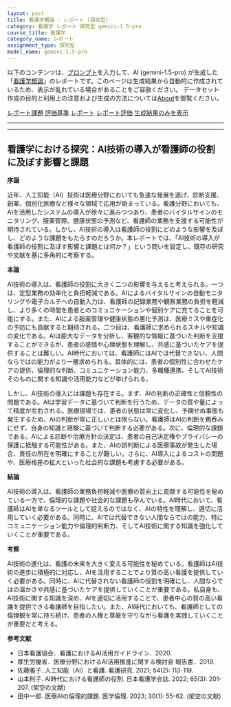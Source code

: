 ```yaml
---
layout: post
title: 看護学概論 - レポート (探究型)
category: 看護学 レポート 探究型 gemini-1.5-pro
course_title: 看護学
category_name: レポート
assignment_type: 探究型
model_name: gemini-1.5-pro
---
```


以下のコンテンツは、[プロンプト](http://127.0.0.1:8000/generated/看護学/gemini-1.5-pro/prompt_レポート-探究型.md)を入力して、AI (gemini-1.5-pro) が生成した「[看護学概論](/contents/看護学/)」のレポートです。このページは生成結果から自動的に作成されているため、表示が乱れている場合があることをご容赦ください。
データセット作成の目的と利用上の注意および生成の方法については[About](/About)を御覧ください。

[レポート課題](../レポート課題-探究型)
[評価基準](../評価基準-探究型)
[レポート](../レポート-探究型)
[レポート評価](../レポート評価-探究型)
[生成結果のみを表示](http://127.0.0.1:8000/generated/看護学/gemini-1.5-pro/レポート-探究型.md)
  

***
***
  
## 看護学における探究：AI技術の導入が看護師の役割に及ぼす影響と課題

**序論**

近年、人工知能（AI）技術は医療分野においても急速な発展を遂げ、診断支援、創薬、個別化医療など様々な領域で応用が始まっている。看護分野においても、AIを活用したシステムの導入が徐々に進みつつあり、患者のバイタルサインのモニタリング、服薬管理、健康状態の予測など、看護師の業務を支援する可能性が期待されている。しかし、AI技術の導入は看護師の役割にどのような影響を及ぼし、どのような課題をもたらすのだろうか。本レポートでは、「AI技術の導入が看護師の役割に及ぼす影響と課題とは何か？」という問いを設定し、既存の研究や文献を基に多角的に考察する。

**本論**

AI技術の導入は、看護師の役割に大きく二つの影響を与えると考えられる。一つは、定型業務の効率化と負担軽減である。AIによるバイタルサインの自動モニタリングや電子カルテへの自動入力は、看護師の記録業務や観察業務の負担を軽減し、より多くの時間を患者とのコミュニケーションや個別ケアに充てることを可能にする。また、AIによる服薬管理や健康状態の悪化予測は、医療ミスや重症化の予防にも貢献すると期待される。二つ目は、看護師に求められるスキルや知識の変化である。AIは膨大なデータを分析し、客観的な情報に基づいた判断を支援することができるが、患者の感情や心理状態を理解し、共感に基づいたケアを提供することは難しい。AI時代においては、看護師にはAIでは代替できない、人間ならではの能力がより一層求められる。具体的には、患者の個別性に合わせたケアの提供、倫理的な判断、コミュニケーション能力、多職種連携、そしてAI技術そのものに関する知識や活用能力などが挙げられる。

しかし、AI技術の導入には課題も存在する。まず、AIの判断の正確性と信頼性の問題である。AIは学習データに基づいて判断を行うため、データの質や量によって精度が左右される。医療現場では、患者の状態は常に変化し、予期せぬ事態も発生するため、AIの判断が常に正しいとは限らない。看護師はAIの判断を鵜呑みにせず、自身の知識と経験に基づいて判断する必要がある。次に、倫理的な課題である。AIによる診断や治療方針の決定は、患者の自己決定権やプライバシーの保護に抵触する可能性がある。また、AIの誤判断による医療事故が発生した場合、責任の所在を明確にすることが難しい。さらに、AI導入によるコストの問題や、医療格差の拡大といった社会的な課題も考慮する必要がある。

**結論**

AI技術の導入は、看護師の業務負担軽減や医療の質向上に貢献する可能性を秘めている一方で、倫理的な課題や社会的な課題も孕んでいる。AI時代において、看護師はAIを単なるツールとして捉えるのではなく、AIの特性を理解し、適切に活用していく必要がある。同時に、AIでは代替できない人間ならではの能力、特にコミュニケーション能力や倫理的判断力、そしてAI技術に関する知識を強化していくことが重要である。

**考察**

AI技術の進化は、看護の未来を大きく変える可能性を秘めている。看護師はAI技術の進歩に積極的に対応し、AIを活用することでより質の高い看護を提供していく必要がある。同時に、AIに代替されない看護師の役割を明確にし、人間ならではの温かさや共感に基づいたケアを提供していくことが重要である。私自身も、AI技術に関する知識を深め、AIを適切に活用することで、患者中心の質の高い看護を提供できる看護師を目指したい。また、AI時代においても、看護師としての倫理観を常に持ち続け、患者の人権と尊厳を守りながら看護を実践していくことが重要だと考える。

**参考文献**

* 日本看護協会．看護におけるAI活用ガイドライン．2020.
* 厚生労働省．医療分野におけるAI活用推進に関する検討会 報告書．2019.
*  佐藤雅子. 人工知能（AI）と看護. 看護研究. 2021; 54(2): 113-119.
*  山本則子. AI時代における看護師の役割. 日本看護学会誌. 2022; 65(3): 201-207. (架空の文献)
*  田中一郎. 医療AIの倫理的課題. 医学倫理. 2023; 30(1): 55-62. (架空の文献)
